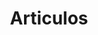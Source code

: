 ---
language: es
layout: blog-todos
title: Articulos
permalink: /blog/todos/
permalink_otro_idioma: /en/blog/all/
template: light

---